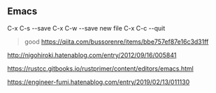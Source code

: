 ## Emacs
C-x C-s --save
C-x C-w --save new file
C-x C-c --quit

>good
https://qiita.com/bussorenre/items/bbe757ef87e16c3d31ff



http://nigohiroki.hatenablog.com/entry/2012/09/16/005841

https://rustcc.gitbooks.io/rustprimer/content/editors/emacs.html


https://engineer-fumi.hatenablog.com/entry/2019/02/13/011130
